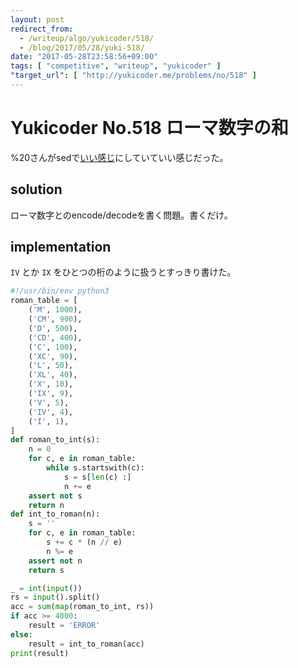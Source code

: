 ```yaml
---
layout: post
redirect_from:
  - /writeup/algo/yukicoder/518/
  - /blog/2017/05/28/yuki-518/
date: "2017-05-28T23:58:56+09:00"
tags: [ "competitive", "writeup", "yukicoder" ]
"target_url": [ "http://yukicoder.me/problems/no/518" ]
---
```


# Yukicoder No.518 ローマ数字の和

%20さんがsedで[いい感じ](http://yukicoder.me/submissions/175724)にしていていい感じだった。

## solution

ローマ数字とのencode/decodeを書く問題。書くだけ。

## implementation

`IV` とか `IX` をひとつの桁のように扱うとすっきり書けた。

``` python
#!/usr/bin/env python3
roman_table = [
    ('M', 1000),
    ('CM', 900),
    ('D', 500),
    ('CD', 400),
    ('C', 100),
    ('XC', 90),
    ('L', 50),
    ('XL', 40),
    ('X', 10),
    ('IX', 9),
    ('V', 5),
    ('IV', 4),
    ('I', 1),
]
def roman_to_int(s):
    n = 0
    for c, e in roman_table:
        while s.startswith(c):
            s = s[len(c) :]
            n += e
    assert not s
    return n
def int_to_roman(n):
    s = ''
    for c, e in roman_table:
        s += c * (n // e)
        n %= e
    assert not n
    return s

_ = int(input())
rs = input().split()
acc = sum(map(roman_to_int, rs))
if acc >= 4000:
    result = 'ERROR'
else:
    result = int_to_roman(acc)
print(result)
```
